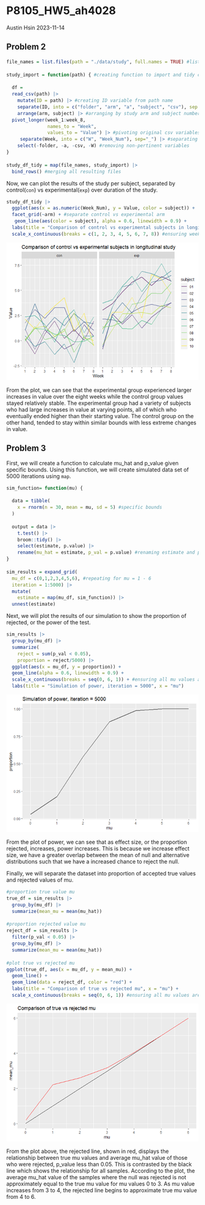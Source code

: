 P8105_HW5_ah4028
================
Austin Hsin
2023-11-14

## Problem 2

``` r
file_names = list.files(path = "./data/study", full.names = TRUE) #list of all csv file names

study_import = function(path) { #creating function to import and tidy csv files
  
  df =
  read_csv(path) |>
    mutate(ID = path) |> #creating ID variable from path name
    separate(ID, into = c("folder", "arm", "a", "subject", "csv"), sep = c(13, 16, 17, 19)) |> #separating ID into relevant sections
    arrange(arm, subject) |> #arranging by study arm and subject number
  pivot_longer(week_1:week_8,
               names_to = "Week",
               values_to = "Value") |> #pivoting original csv variables into `Week` and `Value`
     separate(Week, into = c("W", "Week_Num"), sep="_") |> #separating `Week` to obtain week number
    select(-folder, -a, -csv, -W) #removing non-pertinent variables
}

study_df_tidy = map(file_names, study_import) |>
  bind_rows() #merging all resulting files
```

Now, we can plot the results of the study per subject, separated by
control(`con`) vs experimental(`exp`) over duration of the study.

``` r
study_df_tidy |> 
  ggplot(aes(x = as.numeric(Week_Num), y = Value, color = subject)) +
  facet_grid(~arm) + #separate control vs experimental arm
   geom_line(aes(color = subject), alpha = 0.6, linewidth = 0.9) +
  labs(title = "Comparison of control vs experimental subjects in longitudinal study", x = "Week") + #title and x axis label
  scale_x_continuous(breaks = c(1, 2, 3, 4, 5, 6, 7, 8)) #ensuring week 1 through 8
```

![](P8105_HW5_ah4028_files/figure-gfm/study_plot-1.png)<!-- -->

From the plot, we can see that the experimental group experienced larger
increases in value over the eight weeks while the control group values
stayed relatively stable. The experimental group had a variety of
subjects who had large increases in value at varying points, all of
which who eventually ended higher than their starting value. The control
group on the other hand, tended to stay within similar bounds with less
extreme changes in value.

## Problem 3

First, we will create a function to calculate mu_hat and p_value given
specific bounds. Using this function, we will create simulated data set
of 5000 iterations using `map`.

``` r
sim_function= function(mu) {
  
  data = tibble(
    x = rnorm(n = 30, mean = mu, sd = 5) #specific bounds
  )
  
  output = data |> 
    t.test() |> 
    broom::tidy() |>
    select(estimate, p.value) |>
    rename(mu_hat = estimate, p_val = p.value) #renaming estimate and p.value from t.test
}

sim_results = expand_grid(
  mu_df = c(0,1,2,3,4,5,6), #repeating for mu = 1 - 6
  iteration = 1:5000) |> 
  mutate(
    estimate = map(mu_df, sim_function)) |>
  unnest(estimate) 
```

Next, we will plot the results of our simulation to show the proportion
of rejected, or the power of the test.

``` r
sim_results |>
  group_by(mu_df) |>
  summarize(
    reject = sum(p_val < 0.05),
    proportion = reject/5000) |>
  ggplot(aes(x = mu_df, y = proportion)) + 
  geom_line(alpha = 0.6, linewidth = 0.9) + 
  scale_x_continuous(breaks = seq(0, 6, 1)) + #ensuring all mu values are shown
  labs(title = "Simulation of power, iteration = 5000", x = "mu")
```

![](P8105_HW5_ah4028_files/figure-gfm/power_plot-1.png)<!-- -->

From the plot of power, we can see that as effect size, or the
proportion rejected, increases, power increases. This is because we
increase effect size, we have a greater overlap between the mean of null
and alternative distributions such that we have a increased chance to
reject the null.

Finally, we will separate the dataset into proportion of accepted true
values and rejected values of mu.

``` r
#proportion true value mu
true_df = sim_results |>
  group_by(mu_df) |>
  summarize(mean_mu = mean(mu_hat))

#proportion rejected value mu
reject_df = sim_results |>
  filter(p_val < 0.05) |>
  group_by(mu_df) |>
  summarize(mean_mu = mean(mu_hat))

#plot true vs rejected mu
ggplot(true_df, aes(x = mu_df, y = mean_mu)) +
  geom_line() +
  geom_line(data = reject_df, color = "red") +
  labs(title = "Comparison of true vs rejected mu", x = "mu") +
  scale_x_continuous(breaks = seq(0, 6, 1)) #ensuring all mu values are shown
```

![](P8105_HW5_ah4028_files/figure-gfm/sim_props-1.png)<!-- -->

From the plot above, the rejected line, shown in red, displays the
relationship between true mu values and average mu_hat value of those
who were rejected, p_value less than 0.05. This is contrasted by the
black line which shows the relationship for all samples. According to
the plot, the average mu_hat value of the samples where the null was
rejected is not approximately equal to the true mu value for mu values 0
to 3. As mu value increases from 3 to 4, the rejected line begins to
approximate true mu value from 4 to 6.
